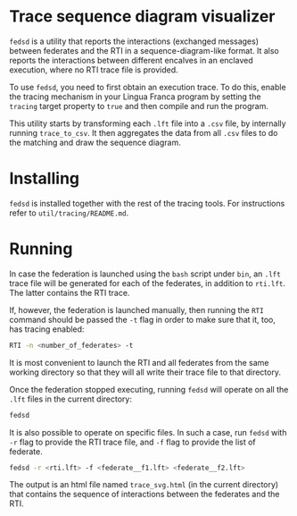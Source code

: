 # Trace sequence diagram visualizer

`fedsd` is a utility that reports the interactions (exchanged messages)
between federates and the RTI in a sequence-diagram-like format. 
It also reports the interactions between different encalves in an enclaved execution, where no RTI trace file is provided.


To use `fedsd`, you need to first obtain an execution trace. To do this, enable the tracing mechanism in your Lingua Franca program by setting the `tracing` target property to `true` and then compile and run the program.

This utility starts by transforming each `.lft` file into a `.csv` file, by
internally running `trace_to_csv`. It then aggregates the data from all `.csv`
files to do the matching and draw the sequence diagram.

# Installing
`fedsd` is installed together with the rest of the tracing tools. For instructions refer to `util/tracing/README.md`.


# Running

In case the federation is launched using the `bash` script under `bin`, an `.lft` trace
file will be generated for each of the federates, in addition to `rti.lft`. The latter
contains the RTI trace.

If, however, the federation is launched manually, then running the `RTI` command should be passed the `-t` flag in order to make sure that it, too, has tracing enabled:
```bash
RTI -n <number_of_federates> -t
```

It is most convenient to launch the RTI and all federates from the same working directory so that they will all write their trace file to that directory.

Once the federation stopped executing, running `fedsd` will operate on all the `.lft` files in the current directory:
```bash
fedsd
```
It is also possible to operate on specific files. In such a case, run `fedsd` with `-r` flag to provide the RTI trace file, and `-f` flag to provide the list of federate.

```bash
fedsd -r <rti.lft> -f <federate__f1.lft> <federate__f2.lft>
```

The output is an html file named `trace_svg.html` (in the current directory) that contains the sequence of interactions between the federates and the RTI.
